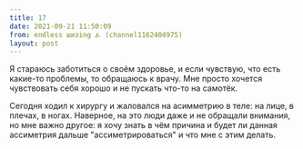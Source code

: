```yaml
---
title: 17
date: 2021-09-21 11:50:09
from: endless шизing ⍼ (channel1162404975)
layout: post
---
```


Я стараюсь заботиться о своём здоровье, и если чувствую, что есть какие-то проблемы, то обращаюсь к врачу. 
Мне просто хочется чувствовать себя хорошо и не пускать что-то на самотёк.

Сегодня ходил к хирургу и жаловался на асимметрию в теле: на лице, в плечах, в ногах. Наверное, на это люди даже и не обращали внимания, но мне важно другое: я хочу знать в чём причина и будет ли данная ассиметрия дальше "ассиметрироваться" и что мне с этим делать.
